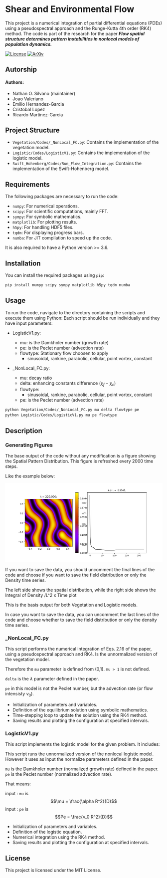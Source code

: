 
# Shear and Environmental Flow

This project is a numerical integration of partial differential equations (PDEs) using a pseudospectral approach and the Runge-Kutta 4th order (RK4) method. The code is part of the research for the paper
**_Flow spatial structure determines pattern instabilities in nonlocal models of population dynamics._**

[//]: # ([![DOI]&#40;https://zenodo.org/badge/975705705.svg&#41;]&#40;https://doi.org/10.5281/zenodo.15312822&#41;)
[![License](https://img.shields.io/badge/License-MIT-blue.svg)](https://opensource.org/licenses/MIT)
[![ArXiv](https://img.shields.io/badge/ArXiv-2409.04268-b31b1b)](https://arxiv.org/abs/2409.04268)


## Autorship

#### Authors:
- Nathan O. Silvano (maintainer)
- Joao Valeriano
- Emilio Hernandez-Garcia
- Cristobal Lopez
- Ricardo Martinez-Garcia


## Project Structure

- `Vegetation/Codes/_NonLocal_FC.py`: Contains the implementation of the vegetation model.
- `Logistic/Codes/LogisticV1.py`: Contains the implementation of the logistic model.
- `Swift_Hohenberg/Codes/Run_Flow_Integration.py`: Contains the implementation of the Swift-Hohenberg model.

## Requirements

The following packages are necessary to run the code:

- `numpy`: For numerical operations.
- `scipy`: For scientific computations, mainly FFT.
- `sympy`: For symbolic mathematics.
- `matplotlib`: For plotting results.
- `h5py`: For handling HDF5 files.
- `tqdm`: For displaying progress bars.
- `numba`: For JIT compilation to speed up the code.

It is also required to have a Python version >= 3.6.

## Installation

You can install the required packages using `pip`:

```bash
pip install numpy scipy sympy matplotlib h5py tqdm numba
```

## Usage

To run the code, navigate to the directory containing the scripts and execute them using Python:
Each script should be run individually and they have input parameters:
- LogisticV1.py:
  - mu: is the Damkholer number (growth rate)
  - pe: is the Peclet number (advection rate)
  - flowtype: Stationary flow choosen to apply
    - sinusoidal, rankine, parabolic, cellular, point vortex, constant


- _NonLocal_FC.py:
  - mu: decay ratio
  - delta: enhancing constants difference ($\chi_f - \chi_c$)
  - flowtype:
    - sinusoidal, rankine, parabolic, cellular, point vortex, constant
  - pe: is the Peclet number (advection rate)
    
```bash
python Vegetation/Codes/_NonLocal_FC.py mu delta flowtype pe
python Logistic/Codes/LogisticV1.py mu pe flowtype
```

## Description

### Generating Figures

The base output of the code without any modification is a figure showing the Spatial Pattern Distribution.
This figure is refreshed every 2000 time steps.

Like the example below:

<img src="Vegetation/Figures/fig  0.png" alt="Example Output" width="600"/>

If you want to save the data, you should uncomment the final lines of the code and choose if you want to save the field distribution or only the Density time series.

The left side shows the spatial distribution, while the right side shows the Integral of Density /L^2 x Time plot


This is the basis output for both Vegetation and Logistic models.

In case you want to save the data, you can uncomment the last lines of the code and choose whether to save the field distribution or only the density time series.

### _NonLocal_FC.py

This script performs the numerical integration of Eqs. 2.16 of the paper, using a pseudospectral approach and RK4.
Is the unnormalized version of the vegetation model. 

Therefore the `mu` parameter is defined from (0,1). `mu > 1` is not defined.

`delta` is the $\lambda$ parameter defined in the paper.

`pe` in this model is not the Peclet number, but the advection rate (or flow intensisty $v_0$).

- Initialization of parameters and variables.
- Definition of the equilibrium solution using symbolic mathematics.
- Time-stepping loop to update the solution using the RK4 method.
- Saving results and plotting the configuration at specified intervals.


### LogisticV1.py

This script implements the logistic model for the given problem. It includes:

This script runs the unnormalized version of the nonlocal logistic model. However it uses as input the normalize parameters defined in the paper.

`mu` is the Damkholer number (normalized growth rate) defined in the paper.
`pe` is the Peclet number (normalized advection rate).

That means:

  input : `mu` is  $$\mu = \frac{\alpha R^2}{D}$$
  input : `pe` is  $$Pe = \frac{v_0 R^2}{D}$$


- Initialization of parameters and variables.
- Definition of the logistic equation.
- Numerical integration using the RK4 method.
- Saving results and plotting the configuration at specified intervals.

## License

This project is licensed under the MIT License.

